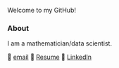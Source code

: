 Welcome to my GitHub!

### About
I am a mathematician/data scientist.

:email: [email](anshengmay@gmail.com) :page_with_curl: [Resume](Resume) :thought_balloon: [LinkedIn](https://www.linkedin.com/in/shengmei-an)
